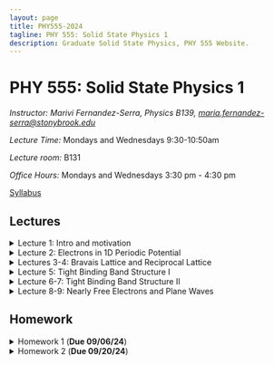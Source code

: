 ```yaml
---
layout: page
title: PHY555-2024
tagline: PHY 555: Solid State Physics 1
description: Graduate Solid State Physics, PHY 555 Website.
---
```


# PHY 555: Solid State Physics 1

*Instructor: Marivi Fernandez-Serra, Physics B139, maria.fernandez-serra@stonybrook.edu*  

*Lecture Time:* Mondays and Wednesdays 9:30-10:50am

*Lecture room:* B131

*Office Hours:* Mondays and Wednesdays 3:30 pm - 4:30 pm

[Syllabus](pages/syllabus.html)

## Lectures

<details>
  <summary>Lecture 1: Intro and motivation</summary>

<ul>
  <li> <a href="./pages/Lectures/L1/Lec1.pdf" target="_blank" rel="noopener noreferrer">Lecture 1 notes</a>  </li>
  <li> Readings: </li>
  <ul>
  <li> <a href="./pages/Lectures/L1/Anderson-MoreIsDifferent.pdf" target="_blank" rel="noopener noreferrer">More is Different, Phil Anderson</a> </li>
  <li> <a href="./pages/Lectures/L1/Vishik-TheJoyOfCondensedMatterPhysics.pdf" target="_blank" rel="noopener noreferrer">The Joy Of Condensed Matter Physics, Inna Vishik</a> </li>
  </ul>
</ul>
</details>

<details>
  <summary>Lecture 2: Electrons in 1D Periodic Potential</summary>

<ul>
  <li> <a href="./pages/Lectures/L2/L2.pdf" target="_blank" rel="noopener noreferrer">Lecture 2 notes</a>  </li>
  <li> Readings: </li>
  <ul>
  <li> Grosso and Parravicini, Chapter I.1 </li>
  </ul>
  <ul>
  <li> Ashcroft and Mermin, Chapter 8 </li>
  </ul>

  
</ul>
</details>

<details>
  <summary>Lectures 3-4: Bravais Lattice and Reciprocal Lattice</summary>

<ul>
  <li> <a href="./pages/Lectures/L3/L3.pdf" target="_blank" rel="noopener noreferrer">Lecture 3 notes</a>  </li>
   <li> <a href="./pages/Lectures/L3/L3-slides.pdf" target="_blank" rel="noopener noreferrer">Lecture 3 slides</a>  </li>
   
    <li> <a href="https://lampz.tugraz.at/~hadley/ss1/bzones/" target="_blank" rel="noopener noreferrer">Brilloin Zones and High Symmetry directions</a>  </li>
  <li> Readings: </li>
  <ul>
  <li> Grosso and Parravicini, Chapter II </li>
  </ul>
  <ul>
  <li> Ashcroft and Mermin, Chapters 4 & 5</li>
  </ul>
  <ul>
  <li> Cohen and Louie, Chapter II </li>
  </ul>


  
</ul>
</details>

<details>
  <summary>Lecture 5: Tight Binding Band Structure I</summary>

<ul>
  <li> <a href="./pages/Lectures/L5/L5.pdf" target="_blank" rel="noopener noreferrer">Lecture 5 notes</a>  </li>
  <li> Readings: </li>
  <ul>
  <li> Grosso and Parravicini, Chapter I.4 </li>
  </ul>
  <ul>
  <li> Ashcroft and Mermin, Chapter 10 </li>
  </ul>
  <ul>
  <li> Ziman, Chapter 3 </li>
  </ul>


  
</ul>
</details>

<details>
  <summary>Lecture 6-7: Tight Binding Band Structure II</summary>

<ul>
  <li> <a href="./pages/Lectures/L6/L6.pdf" target="_blank" rel="noopener noreferrer">Lecture 6 notes</a>  </li>
  
  <li> <a href="./pages/Lectures/L6/L6Slides.pdf" target="_blank" rel="noopener noreferrer">Lecture 6 slides</a>  </li>
  
  <li> <a href="./pages/Lectures/L6/Chadi-Cohen.pdf" target="_blank" rel="noopener noreferrer">Chadi-Cohen Paper</a>  </li>
  
  <li> <a href="https://github.com/rpmuller/TightBinding/blob/master/chadicohen.ipynb" target="_blank" rel="noopener noreferrer">Chadi-Cohen TB program</a>  </li>
  
  <li> Readings: </li>
  <ul>
  <li> Grosso and Parravicini, Chapter I.4 </li>
  </ul>
  <ul>
  <li> Ashcroft and Mermin, Chapter 10 </li>
  </ul>
  <ul>
  <li> Ziman, Chapter 3 </li>
  </ul>
  
</ul>
</details>

<details>
  <summary>Lecture 8-9: Nearly Free Electrons and Plane Waves</summary>

<ul>
  <li> <a href="./pages/Lectures/L8/L8.pdf" target="_blank" rel="noopener noreferrer">Lecture 8-9 notes</a>  </li>
  <li> Readings: </li>
  <ul>
  <li> Grosso and Parravicini, Chapter I.5 </li>
  </ul>
  <ul>
  <li> Ashcroft and Mermin, Chapter 9 </li>
  </ul>
  <ul>
  <li> Ziman, Chapter 3 </li>
  </ul>

  
</ul>
</details>



## Homework

<details>
  <summary>Homework 1 (<b>Due 09/06/24</b>)</summary>

<ul>
  <li><a href="./pages/HW/HW1.pdf" target="_blank" rel="noopener noreferrer">Homework 1</a> </li>
</ul>
</details>

<details>
  <summary>Homework 2 (<b>Due 09/20/24</b>)</summary>

<ul>
  <li><a href="./pages/HW/HW2.pdf" target="_blank" rel="noopener noreferrer">Homework 2</a> </li>
</ul>
</details>






